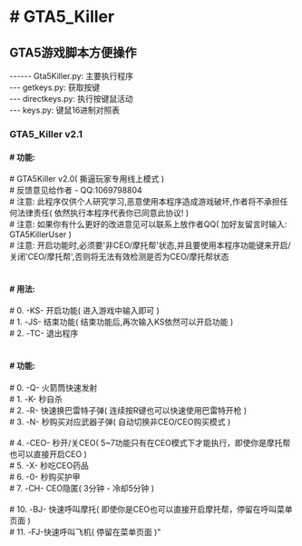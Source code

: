 ﻿<h1># GTA5_Killer</h1>
<h2>GTA5游戏脚本方便操作</h2>
------ Gta5Killer.py: 主要执行程序<br/>
--- getkeys.py: 获取按键<br/>
--- directkeys.py: 执行按键鼠活动<br/>
--- keys.py: 键鼠16进制对照表<br/>
<h3>GTA5_Killer v2.1</h3>
<h4># 功能:</h4>
#   GTA5Killer v2.0( 撕逼玩家专用线上模式 )<br/>
#   反馈意见给作者 - QQ:1069798804<br/>
#   注意: 此程序仅供个人研究学习,恶意使用本程序造成游戏破坏,作者将不承担任何法律责任( 依然执行本程序代表你已同意此协议! )<br/>
#   注意: 如果你有什么更好的改进意见可以联系上放作者QQ( 加好友留言时输入: GTA5KillerUser )<br/>
#   注意: 开启功能时,必须要'非CEO/摩托帮'状态,并且要使用本程序功能键来开启/关闭'CEO/摩托帮',否则将无法有效检测是否为CEO/摩托帮状态<br/>
<br/>
<h4># 用法:</h4>
#   0. -KS- 开启功能( 进入游戏中输入即可 )<br/>
#   1. -JS- 结束功能( 结束功能后,再次输入KS依然可以开启功能 )<br/>
#   2. -TC- 退出程序<br/>
<br/>
<h4># 功能:</h4>
#   0. -Q- 火箭筒快速发射<br/>
#   1. -K- 秒自杀<br/>
#   2. -R- 快速换巴雷特子弹( 连续按R键也可以快速使用巴雷特开枪 )<br/>
#   3. -N- 秒购买对应武器子弹( 自动切换非CEO/CEO购买模式 )<br/>
<br/>
#   4. -CEO- 秒开/关CEO( 5~7功能只有在CEO模式下才能执行，即使你是摩托帮也可以直接开启CEO )<br/>
#   5. -X- 秒吃CEO药品<br/>
#   6. -0- 秒购买护甲<br/>
#   7. -CH- CEO隐匿( 3分钟 - 冷却5分钟 )<br/>
<br/>
#   10. -BJ- 快速呼叫摩托( 即使你是CEO也可以直接开启摩托帮，停留在呼叫菜单页面 )<br/>
#   11. -FJ-快速呼叫飞机( 停留在菜单页面 )"<br/>

